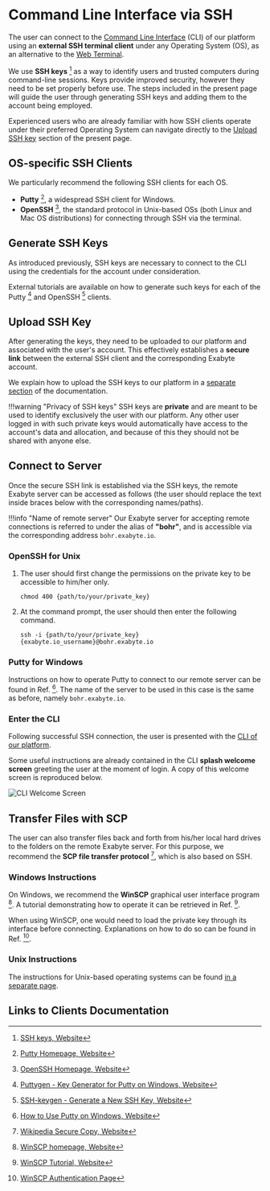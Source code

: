 # Command Line Interface via SSH

The user can connect to the [Command Line Interface](../cli/overview.md) (CLI) of our platform using an **external SSH terminal client** under any Operating System (OS), as an alternative to the [Web Terminal](web-terminal.md).

We use **SSH keys** [^1] as a way to identify users and trusted computers during command-line sessions. Keys provide improved security, however they need to be set properly before use. The steps included in the present page will guide the user through generating SSH keys and adding them to the account being employed. 

Experienced users who are already familiar with how SSH clients operate under their preferred Operating System can navigate directly to the [Upload SSH key](#upload-ssh-key) section of the present page.

## OS-specific SSH Clients

We particularly recommend the following SSH clients for each OS.

- **Putty** [^2], a widespread SSH client for Windows.
- **OpenSSH** [^3], the standard protocol in Unix-based OSs (both Linux and Mac OS distributions) for connecting through SSH via the terminal.

## Generate SSH Keys

As introduced previously, SSH keys are necessary to connect to the CLI using the credentials for the account under consideration. 

External tutorials are available on how to generate such keys for each of the Putty [^4] and OpenSSH [^5] clients.

## Upload SSH Key

After generating the keys, they need to be uploaded to our platform and associated with the user's account. This effectively establishes a **secure link** between the external SSH client and the corresponding Exabyte account.

We explain how to upload the SSH keys to our platform in a [separate section](../accounts/ui/preferences/ssh.md) of the documentation.
            
!!!warning "Privacy of SSH keys"
    SSH keys are **private** and are meant to be used to identify exclusively the user with our platform. Any other user logged in with such private keys would automatically have access to the account's data and allocation, and because of this they should not be shared with anyone else.

## Connect to Server

Once the secure SSH link is established via the SSH keys, the remote Exabyte server can be accessed as follows (the user should replace the text inside braces below with the corresponding names/paths).

!!!info "Name of remote server"
    Our Exabyte server for accepting remote connections is referred to under the alias of **"bohr"**, and is accessible via the corresponding address `bohr.exabyte.io`.

### OpenSSH for Unix

1. The user should first change the permissions on the private key to be accessible to him/her only.

    ```
    chmod 400 {path/to/your/private_key}
    ```

2. At the command prompt, the user should then enter the following command.

    ```
    ssh -i {path/to/your/private_key} {exabyte.io_username}@bohr.exabyte.io
    ```

### Putty for Windows
  
Instructions on how to operate Putty to connect to our remote server can be found in Ref. [^6]. The name of the server to be used in this case is the same as before, namely `bohr.exabyte.io`.
  
### Enter the CLI

Following successful SSH connection, the user is presented with the [CLI of our platform](../cli/overview.md).

Some useful instructions are already contained in the CLI **splash welcome screen** greeting the user at the moment of login. A copy of this welcome screen is reproduced below.

![CLI Welcome Screen](/images/CLI-Welcome-Screen.png  "CLI Welcome Screen")

## Transfer Files with SCP

The user can also transfer files back and forth from his/her local hard drives to the folders on the remote Exabyte server. For this purpose, we recommend the **SCP file transfer protocol** [^7], which is also based on SSH.
    
### Windows Instructions

On Windows, we recommend the **WinSCP** graphical user interface program [^8]. A tutorial demonstrating how to operate it can be retrieved in Ref. [^9].

When using WinSCP, one would need to load the private key through its interface before connecting. Explanations on how to do so can be found in Ref. [^10].      
    
### Unix Instructions

The instructions for Unix-based operating systems can be found [in a separate page](actions/transfer-files-scp.md).

## Links to Clients Documentation

[^1]: [SSH keys, Website](https://wiki.archlinux.org/index.php/SSH_keys)

[^2]: [Putty Homepage, Website](https://www.putty.org/)

[^3]: [OpenSSH Homepage, Website](https://www.openssh.com/)

[^4]: [Puttygen - Key Generator for Putty on Windows, Website](https://www.ssh.com/ssh/putty/windows/puttygen)

[^5]: [SSH-keygen - Generate a New SSH Key, Website](https://www.ssh.com/ssh/keygen/)

[^6]: [How to Use Putty on Windows, Website](https://www.ssh.com/ssh/putty/windows/)

[^7]: [Wikipedia Secure Copy, Website](https://en.wikipedia.org/wiki/Secure_copy)

[^8]: [WinSCP homepage, Website](https://winscp.net/eng/index.php)

[^9]: [WinSCP Tutorial, Website](https://www.siteground.com/tutorials/ssh/winscp/)

[^10]: [WinSCP Authentication Page](https://winscp.net/eng/docs/ui_login_authentication#private_key)
